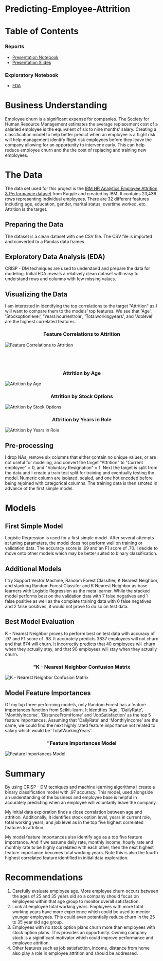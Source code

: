 # Predicting-Employee-Attrition

# Table of Contents

### Reports
- [Presentation Notebook](https://github.com/Jaccomando/Predicting-Employee-Attrition/blob/main/notebooks/Final_Notebook.ipynb)
- [Presentation Slides](https://github.com/Jaccomando/Predicting-Employee-Attrition/blob/main/reports/Capstone_Presentation.pdf)

### Exploratory Notebook
- [EDA](https://github.com/Jaccomando/Predicting-Employee-Attrition/blob/main/notebooks/EDA.ipynb)

# Business Understanding 
Employee churn is a significant expense for companies. The Society for Human Resource Management estimates the average replacement cost of a salaried employee is the equivalent of six to nine months’ salary. Creating a classification model to help better predict when an employee is a flight risk will help management identify flight risk employees before they leave the company allowing for an opportunity to intervene early. This can help reduce employee churn and the the cost of replacing and training new employees.

# The Data
The data set used for this project is the <a href="https://www.kaggle.com/pavansubhasht/ibm-hr-analytics-attrition-dataset">IBM HR Analytics Employee Attrition & Performance dataset</a> from Kaggle and created by IBM. It contains 23,436 rows representing individual employees. There are 32 different features including age, education, gender, marital status, overtime worked, etc. Attrition is the target.

## Preparing the Data
The dataset is a clean dataset with one CSV file. The CSV file is imported and converted to a Pandas data frames.

## Exploratory Data Analysis (EDA)
CRISP - DM techniques are used to understand and prepare the data for modeling. Initial EDA reveals a relatively clean dataset with easy to understand rows and columns with few missing values.

## Visualizing the Data
I am interested in identifying the top correlations to the target "Attrition" as I will want to compare them to the models' top features. 
We see that 'Age', 'Stockoptionlevel', 'Yearsincurrentrole', 'Totalworkingyears', and 'Joblevel' are the highest correlated features. 

### <center>Feature Correlations to Attrition</center>

![Feature Correlations to Attrition](/reports/figures/corrs.png)
<br/>
<br/>
<br/>
<br/>
### <center>Attrition by Age</center>



![Attrition by Age](/reports/figures/age_dist.png)

### <center>Attrition by Stock Options</center>

![Attrition by Stock Options](/reports/figures/stock_dist.png)

### <center>Attrition by Years in Role</center>

![Attrition by Years in Role](/reports/figures/years_role_dist.png)

## Pre-processing
I drop NAs, remove six columns that either contain no unique values, or are not useful for modeling, and convert the target "Attrition" to "Current employee" = 0, and "Voluntary Resignation" = 1. Next the target is split from the data and I create a train test split for training and eventually testing the model. Numeric column are isolated, scaled, and one hot encoded before being rejoined with categorical columns. The training data is then smoted in advance of the first simple model.  

# Models

## First Simple Model
Logistic Regression is used for a first simple model. After several attempts at tuning parameters, the model does not perform well on training or validation data. The accuracy score is .69 and an F1 score of .70. I decide to move onto other models which may be better suited to binary classification. 

## Additional Models
I try Support Vector Machine, Random Forest Classifier, K Nearest Neighbor, and stacking Random Forest Classifer and K Nearest Neighbor as base learners with Logistic Regression as the meta learner. While the stacked model performs best on the validation data with 7 false negatives and 1 false positive as well as the complete training data with 0 false negatives and 2 false positives, it would not prove to do so on test data. 

## Best Model Evaluation
K - Nearest Neighbor proves to perform best on test data with accuracy of .97 and F1 score of .98. It accurately predicts 3837 employees will not churn and that 674 will churn. It incorrectly predicts that 40 employees will churn when they actually stay, and that 90 employees will stay when they actually churn. 

### <center>"K - Nearest Neighbor Confusion Matrix</center>

![K - Nearest Neighbor Confusion Matrix](/reports/figures/knn_cm.png)

## Model Feature Importances
Of my top three performing models, only Random Forest has a feature importances function from Scikit-learn. It identifies 'Age', 'DailyRate', 'MonthlyIncome', 'DistanceFromHome' and 'JobSatisfaction' as the top 5 feature importances. Assuming that 'DailyRate' and 'MonthlyIncome' are the same, we could find the next highly rated feature importance not related to salary which would be 'TotalWorkingYears'.

### <center>"Feature Importances Model</center>

![Feature Importances Model](/reports/figures/model_feat.png)

# Summary
By using CRISP - DM tecniques and machine learning algorithms I create a binary classification model with .97 accuracy. This model, used alongside an understanding of the business and employee base is helpful in accurately predicting when an employee will voluntarily leave the company. 

My initial data exploration finds a close correlation between age and attrition. Additionally, it identifies stock option level, years in current role, total working years, and job level as in the top five highest correlated features to attrition. 

My model feature importances also identify age as a top five feature importance. And if we assume daily rate, monthly income, hourly rate and monthly rate to be highly correlated with each other, then the next highest feature importance becomes total working years. Note this is also the fourth highest correlated feature identified in initial data exploration.

# Recommendations
1. Carefully evaluate employee age. More employee churn occurs between the ages of 25 and 35 years old so a company should focus on employees within that age group to monitor overall satisfaction. 
2. Look at employee total working years. Employees with more total working years have more experience which could be used to mentor younger employees. This could even potentially reduce churn in the 25 to 35 year old age group. 
3. Employees with no stock option plans churn more than employees with stock option plans. This provides an opportunity. Owning company stock is a siginificant motivator which could improve performance and employee attrition.  
4. Other features such as job satisfaction, income, distance from home also play a role in employee attrition and should be addressed. 









